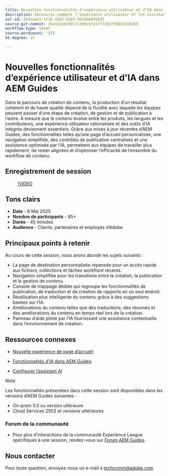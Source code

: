 ```yaml
---
title: Nouvelles fonctionnalités d’expérience utilisateur et d’IA dans AEM Guides
description: Découvrez comment l’expérience utilisateur et les assistants d’IA d’AEM Guides ont été repensés afin de rationaliser la création, d’améliorer la navigation et d’intégrer de l’intelligence en temps réel à vos workflows de contenu.
exl-id: 26daaae5-1f10-42bf-91b5-93cdb6df6625
source-git-commit: 1b41b2eb7e917c389c6f15ff73037f89353e8269
workflow-type: tm+mt
source-wordcount: '271'
ht-degree: 1%

---
```


# Nouvelles fonctionnalités d’expérience utilisateur et d’IA dans AEM Guides

Dans le parcours de création de contenu, la production d’un résultat cohérent et de haute qualité dépend de la fluidité avec laquelle les équipes peuvent passer d’une étape de création, de gestion et de publication à l’autre. À mesure que le contenu évolue entre les produits, les langues et les contributeurs, une expérience utilisateur rationalisée et des outils d’IA intégrés deviennent essentiels. Grâce aux mises à jour récentes d’AEM Guides, des fonctionnalités telles qu’une page d’accueil personnalisée, une navigation simplifiée, des contrôles de publication centralisés et une assistance optimisée par l’IA, permettent aux équipes de travailler plus rapidement, de rester alignées et d’optimiser l’efficacité de l’ensemble du workflow de contenu.


## Enregistrement de session

>[!VIDEO](https://video.tv.adobe.com/v/3458396/?quality=12&learn=on)

## Tons clairs

- **Date** - 8 Mai 2025
- **Nombre de participants** - 85+
- **Durée** - 45 minutes
- **Audience** - Clients, partenaires et employés d’Adobe

## Principaux points à retenir

Au cours de cette session, nous avons abordé les sujets suivants :
- La page de destination personnalisée repensée pour un accès rapide aux fichiers, collections et tâches workfront récents.
- Navigation simplifiée pour les transitions entre la création, la publication et la gestion de contenu.
- Console de mappage dédiée qui regroupe les fonctionnalités de publication, de traduction et de création de rapports en un seul endroit.
- Réutilisation plus intelligente du contenu grâce à des suggestions basées sur l’IA.
- Améliorations du contenu telles que des traductions, des résumés et des améliorations du contenu en temps réel lors de la création.
- Panneau d’aide piloté par l’IA fournissant une assistance contextuelle dans l’environnement de création.


## Ressources connexes

- [Nouvelle expérience de page d’accueil](https://experienceleague.adobe.com/en/docs/experience-manager-guides/using/user-guide/home-page/intro-home-page)

- [Fonctionnalités d’IA dans AEM Guides](https://experienceleague.adobe.com/en/docs/experience-manager-guides/using/user-guide/ai-assistant-aem/ai-assistant)

- [Configurer l’assistant AI](https://experienceleague.adobe.com/en/docs/experience-manager-guides/using/install-guide/cs-ig/web-editor-configs-cs/conf-smart-suggestions)



>[!NOTE]
>
> Les fonctionnalités présentées dans cette session sont disponibles dans les versions d’AEM Guides suivantes :
> - On-prem 5.0 ou version ultérieure
> - Cloud Services 2502 et versions ultérieures


### Forum de la communauté

- Pour plus d’interactions de la communauté Experience League spécifiques à une session, rendez-vous sur [Forum AEM Guides](https://experienceleaguecommunities.adobe.com/t5/experience-manager-guides/bd-p/xml-documentation-discussions).


## Nous contacter

Pour toute question, envoyez-nous un e-mail à <techcomm@adobe.com>
